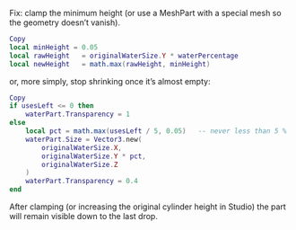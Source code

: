 Fix: clamp the minimum height (or use a MeshPart with a special mesh so the geometry doesn’t vanish).
```lua
Copy
local minHeight = 0.05
local rawHeight   = originalWaterSize.Y * waterPercentage
local newHeight   = math.max(rawHeight, minHeight)
```
or, more simply, stop shrinking once it’s almost empty:
```lua
Copy
if usesLeft <= 0 then
    waterPart.Transparency = 1
else
    local pct = math.max(usesLeft / 5, 0.05)   -- never less than 5 %
    waterPart.Size = Vector3.new(
        originalWaterSize.X,
        originalWaterSize.Y * pct,
        originalWaterSize.Z
    )
    waterPart.Transparency = 0.4
end
```
After clamping (or increasing the original cylinder height in Studio) the part will remain visible down to the last drop.